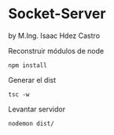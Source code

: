 # Socket-Server
by M.Ing. Isaac Hdez Castro


Reconstruir módulos de node
```
npm install
```

Generar el dist
```
tsc -w
```

Levantar servidor
```
nodemon dist/
```
